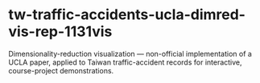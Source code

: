 # tw-traffic-accidents-ucla-dimred-vis-rep-1131vis
Dimensionality-reduction visualization — non-official implementation of a UCLA paper, applied to Taiwan traffic-accident records for interactive, course-project demonstrations.
